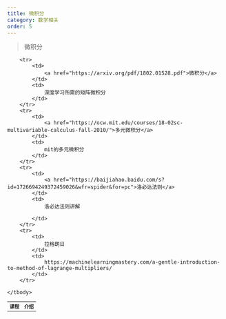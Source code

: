```yaml
---
title: 微积分
category: 数学相关
order: 5
---
```


> 微积分
<table width="1033" style="font-size: 0.8em;">
	<tbody>
		<tr>
			<td>
				<strong width="200">
					课程
				</strong>
			</td>
			<td>
				<strong>
					介绍
				</strong>
			</td>
		</tr>
		
		<tr>
			<td>
				<a href="https://arxiv.org/pdf/1802.01528.pdf">微积分</a>
			</td>
			<td>
				深度学习所需的矩阵微积分
			</td>
		</tr>
		<tr>
			<td>
				<a href="https://ocw.mit.edu/courses/18-02sc-multivariable-calculus-fall-2010/">多元微积分</a>
			</td>
			<td>
				mit的多元微积分
			</td>
		</tr>
		<tr>
			<td>
				<a href="https://baijiahao.baidu.com/s?id=1726694249372459026&wfr=spider&for=pc">洛必达法则</a>
			</td>
			<td>
				洛必达法则讲解
				
			</td>
		</tr>
		<tr>
			<td>
				拉格朗日
			</td>
			<td>
				https://machinelearningmastery.com/a-gentle-introduction-to-method-of-lagrange-multipliers/
			</td>
		</tr>
		
	</tbody>
</table>



